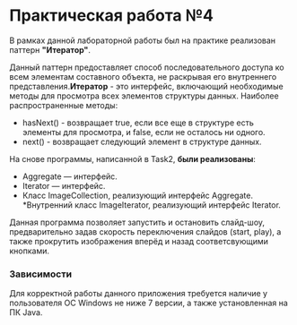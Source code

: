 # Практическая работа №4
В рамках данной лабораторной работы был на практике реализован паттерн **"Итератор"**.

Данный паттерн предоставляет способ последовательного доступа ко всем элементам составного объекта, не раскрывая его внутреннего представления.**Итератор** - это интерфейс, включающий необходимые методы для просмотра всех элементов структуры данных. 
Наиболее распространенные методы:
* hasNext() - возвращает  true, если все еще в структуре есть элементы для просмотра, и false, если не осталось ни одного.
* next() - возвращает следующий элемент в структуре данных.

На снове программы, написанной в Task2, **были реализованы**: 
* Aggregate — интерфейс.
* Iterator — интерфейс.
* Класс ImageCollection, реализующий интерфейс Aggregate.
*Внутренний класс ImageIterator, реализующий интерфейс Iterator.

Данная программа позволяет запустить и остановить слайд-шоу, предварительно задав скорость переключения слайдов (start, play), а также прокрутить изображения вперёд и назад соответсвующими кнопками.

### Зависимости
Для корректной работы данного приложения требуется наличие у пользователя ОС Windows не ниже 7 версии, а также установленная на ПК Java.

